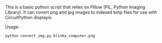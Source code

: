 This is a basic python script that relies on Pillow (PIL, Python Imaging Library). It can conert png and jpg images to indexed bmp files for use with CircuitPython displayio

Usage:

    python convert_img.py blinka_computer.png